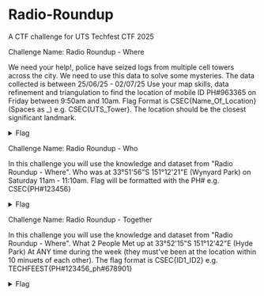 # Radio-Roundup
A CTF challenge for UTS Techfest CTF 2025

Challenge Name: Radio Roundup - Where

We need your help!, police have seized logs from multiple cell towers across the city. We need to use this data to solve some mysteries. The data collected is between 25/06/25 - 02/07/25 Use your map skills, data refinement and triangulation to find the location of mobile ID PH#963365 on Friday between 9:50am and 10am. Flag Format is CSEC{Name_Of_Location} (Spaces as _) e.g. CSEC{UTS_Tower}. The location should be the closest significant landmark.

<details>
  <summary>Flag</summary>

  ```
CSEC{Westfield_Sydney} OR
CSEC{Sydney_Tower_Eye}

  ```
</details>




Challenge Name: Radio Roundup - Who

In this challenge you will use the knowledge and dataset from "Radio Roundup - Where". Who was at 33°51'56"S 151°12'21"E (Wynyard Park) on Saturday 11am - 11:10am. Flag will be formatted with the PH# e.g. CSEC{PH#123456}
<details>
  <summary>Flag</summary>

  ```
CSEC{PH#498420}

  ```
</details>





Challenge Name: Radio Roundup - Together

In this challenge you will use the knowledge and dataset from "Radio Roundup - Where". What 2 People Met up at  33°52'15"S 151°12'42"E (Hyde Park) At ANY time during the week (they must've been at the location within 10 minuets of each other). The flag format is CSEC{ID1_ID2} e.g. TECHFEEST{PH#123456_ph#678901}
<details>
  <summary>Flag</summary>

  ```
CSEC{PH#852297_PH#912096} OR
CSEC{PH#912096_PH#852297}

  ```
</details>



